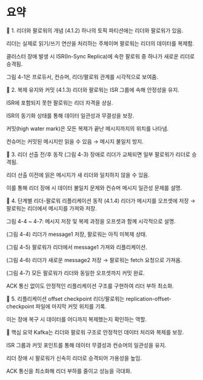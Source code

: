 # 요약

📌 1. 리더와 팔로워의 개념 (4.1.2)
하나의 토픽 파티션에는 리더와 팔로워가 있음.

리더는 실제로 읽기/쓰기 연산을 처리하는 주체이며 팔로워는 리더의 데이터를 복제함.

클러스터 장애 발생 시 ISR(In-Sync Replica)에 속한 팔로워 중 하나가 새로운 리더로 승격됨.

그림 4-1은 프로듀서, 컨슈머, 리더/팔로워 관계를 시각적으로 보여줌.

📌 2. 복제 유지와 커밋 (4.1.3)
리더와 팔로워는 ISR 그룹에 속해 안정성을 유지.

ISR에 포함되지 못한 팔로워는 리더 자격을 상실.

ISR의 동기화 상태를 통해 데이터 일관성과 무결성을 보장.

커밋(high water mark)은 모든 복제가 끝난 메시지까지의 위치를 나타냄.

컨슈머는 커밋된 메시지만 읽을 수 있음 → 메시지 불일치 방지.

📌 3. 리더 선출 전/후 동작 (그림 4-3)
장애로 리더가 교체되면 일부 팔로워가 리더로 승격됨.

리더 선출 이전에 읽은 메시지가 새 리더와 일치하지 않을 수 있음.

이를 통해 리더 장애 시 데이터 불일치 문제와 컨슈머 메시지 일관성 문제를 설명.

📌 4. 단계별 리더-팔로워 리플리케이션 동작 (4.1.4)
리더가 메시지를 오프셋에 저장 → 팔로워는 리더에서 메시지를 가져와 저장.

그림 4-4 ~ 4-7: 메시지 저장 및 복제 과정을 오프셋과 함께 시각적으로 설명.

(그림 4-4) 리더가 message1 저장, 팔로워는 아직 미복제 상태.

(그림 4-5) 팔로워가 리더에서 message1 가져와 리플리케이션.

(그림 4-6) 리더가 새로운 message2 저장 → 팔로워는 fetch 요청으로 가져옴.

(그림 4-7) 모든 팔로워가 리더와 동일한 오프셋까지 커밋 완료.

ACK 통신 없이도 안정적인 리플리케이션 구조를 구현하여 리더 부하 최소화.

📌 5. 리플리케이션 offset checkpoint
리더/팔로워는 replication-offset-checkpoint 파일에 마지막 커밋 위치를 기록.

이는 장애 복구 시 데이터를 어디까지 복제했는지 확인하는 역할.

📌 핵심 요약
Kafka는 리더와 팔로워 구조로 안정적인 데이터 처리와 복제를 보장.

ISR 그룹과 커밋 포인트를 통해 데이터 무결성과 컨슈머의 일관성을 유지.

리더 장애 시 팔로워가 신속히 리더로 승격되어 가용성을 높임.

ACK 통신을 최소화해 리더 부하를 줄이고 성능을 극대화.


